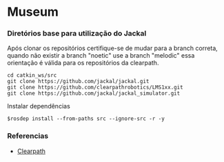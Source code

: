 # Museum


### Diretórios base para utilização do Jackal

Após clonar os repositórios certifique-se de mudar para a branch correta, quando não existir a branch "noetic" use a branch "melodic" essa orientação é válida para os repositórios da clearpath.

```
cd catkin_ws/src
git clone https://github.com/jackal/jackal.git
git clone https://github.com/clearpathrobotics/LMS1xx.git
git clone https://github.com/jackal/jackal_simulator.git
```

Instalar dependências
```
$rosdep install --from-paths src --ignore-src -r -y
```

### Referencias

- [Clearpath](https://www.clearpathrobotics.com/assets/guides/noetic/jackal/simulation.html0)